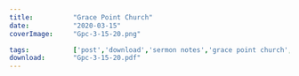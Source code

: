 ```yaml
---
title:          "Grace Point Church"
date:           "2020-03-15"
coverImage:     "Gpc-3-15-20.png"

tags:           ['post','download','sermon notes','grace point church','david johnson']
download:       "Gpc-3-15-20.pdf" 
---
```

